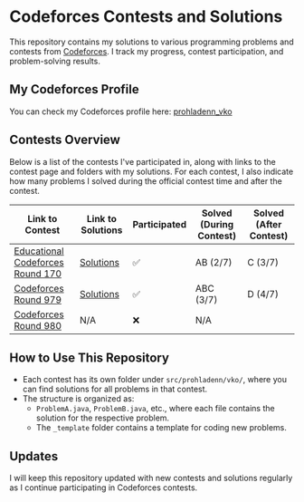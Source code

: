 # Codeforces Contests and Solutions

This repository contains my solutions to various programming problems and contests
from [Codeforces](https://codeforces.com). I track my progress, contest participation, and problem-solving results.

## My Codeforces Profile

You can check my Codeforces profile here: [prohladenn_vko](https://codeforces.com/profile/prohladenn_vko)

## Contests Overview

Below is a list of the contests I've participated in, along with links to the contest page and folders with my
solutions. For each contest, I also indicate how many problems I solved during the official contest time and after the
contest.

| Link to Contest                                                         | Link to Solutions                          | Participated | Solved (During Contest) | Solved (After Contest) |
|-------------------------------------------------------------------------|--------------------------------------------|--------------|-------------------------|------------------------|
| [Educational Codeforces Round 170](https://codeforces.com/contest/2025) | [Solutions](./src/prohladenn/vko/edu170)   | ✅            | AB (2/7)                | C (3/7)                |
| [Codeforces Round 979](https://codeforces.com/contest/2030)             | [Solutions](./src/prohladenn/vko/round979) | ✅            | ABC (3/7)               | D (4/7)                |
| [Codeforces Round 980](https://codeforces.com/contest/2023)             | N/A                                        | ❌            | N/A                     |                        |

## How to Use This Repository

- Each contest has its own folder under `src/prohladenn/vko/`, where you can find solutions for all problems in that
  contest.
- The structure is organized as:
    - `ProblemA.java`, `ProblemB.java`, etc., where each file contains the solution for the respective problem.
    - The `_template` folder contains a template for coding new problems.

## Updates

I will keep this repository updated with new contests and solutions regularly as I continue participating in Codeforces
contests.


